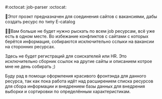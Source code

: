 #:octocat: job-parser :octocat:

🦖Этот проэкт предназначен для соединения сайтов с вакансиями, дабы создать ресурс по типу E-catalog

🧑‍💼Вам больше не будет нужно рыскать по всем job ресурсам, всё уже есть в одном месте.
Во избежание конфликтов с сайтами с которых берётся информация, собираются исключительно сслыки на вакансии на сторонних ресурсах.

Здесь не будет регистраций для соискателей или HR. Это исключительно сборник ссылок на другие сайты и описанием котрое мне не день собирать ;)

Буду рад в помощи оформления красивого фронтэнда для данного ресурса, так как пока работа идёт над расширением списка ресурсов для сбора информации
и внедрением базы данных для внедрения выборки и сортировки по определённым характеристикам.
